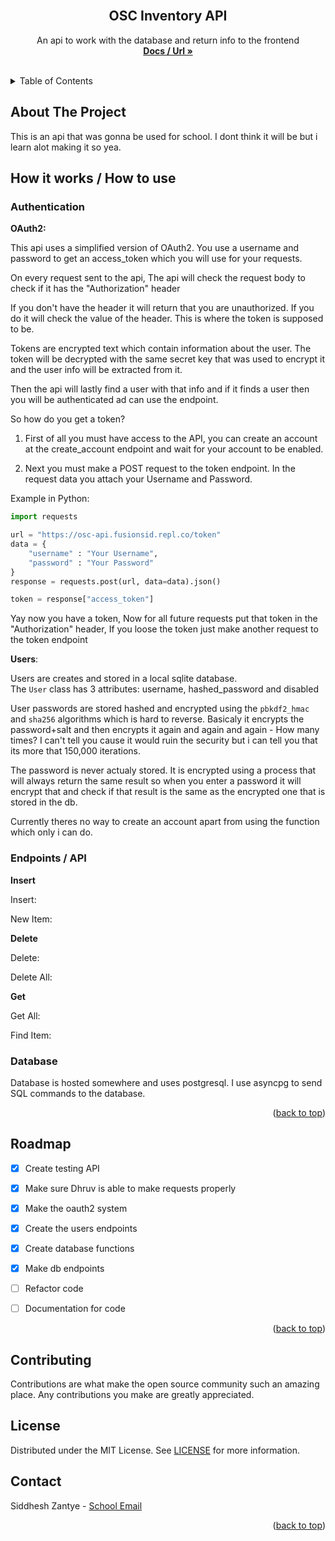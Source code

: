 <div id="top"></div>
<br />
<div align="center">
  <!-- <a href="">
    <img src="images/logo.png" alt="Logo" width="80" height="80">
  </a> -->

  <h2 align="center">OSC Inventory API</h3>

  <p align="center">
    An api to work with the database and return info to the frontend
    <br />
    <a href="https://osc-api.fusionsid.repl.co/docs"><strong>Docs / Url »</strong></a>
    <br />
    <br />
  </p>
</div>


<details>
  <summary>Table of Contents</summary>
  <ol>
    <li><a href="#about-the-project">About The Project</a></li>
    <li><a href="#roadmap">Roadmap</a></li>
    <li><a href="#contributing">Contributing</a></li>
    <li><a href="#license">License</a></li>
    <li><a href="#contact">Contact</a></li>
  </ol>
</details>


## About The Project

This is an api that was gonna be used for school. I dont think it will be but i learn alot making it so yea.

## How it works / How to use

### Authentication

**OAuth2:**

This api uses a simplified version of OAuth2. You use a username and password to get an access_token which you will use for your requests.

On every request sent to the api, The api will check the request body to check if it has the "Authorization" header

If you don't have the header it will return that you are unauthorized. If you do it will check the value of the header. This is where the token is supposed to be.

Tokens are encrypted text which contain information about the user. The token will be decrypted with the same secret key that was used to encrypt it and the user info will be extracted from it.  

Then the api will lastly find a user with that info and if it finds a user then you will be authenticated ad can use the endpoint.

So how do you get a token?

1. First of all you must have access to the API, you can create an account at the create_account endpoint and wait for your account to be enabled.

2. Next you must make a POST request to the token endpoint. In the request data you attach your Username and Password.  

Example in Python:
```py
import requests

url = "https://osc-api.fusionsid.repl.co/token"
data = {
    "username" : "Your Username",
    "password" : "Your Password"
}
response = requests.post(url, data=data).json()

token = response["access_token"]
```

Yay now you have a token, Now for all future requests put that token in the "Authorization" header, If you loose the token just make another request to the token endpoint

**Users**:

Users are creates and stored in a local sqlite database.  
The `User` class has 3 attributes: username, hashed_password and disabled

User passwords are stored hashed and encrypted using the `pbkdf2_hmac` and `sha256` algorithms which is hard to reverse. Basicaly it encrypts the password+salt and then encrypts it again and again and again - How many times? I can't tell you cause it would ruin the security but i can tell you that its more that 150,000 iterations.

The password is never actualy stored. It is encrypted using a process that will always return the same result so when you enter a password it will encrypt that and check if that result is the same as the encrypted one that is stored in the db.

Currently theres no way to create an account apart from using the function which only i can do.

### Endpoints / API

**Insert**

Insert:



New Item:



**Delete**

Delete:



Delete All:



**Get**

Get All:



Find Item:



### Database

Database is hosted somewhere and uses postgresql. I use asyncpg to send SQL commands to the database.


<p align="right">(<a href="#top">back to top</a>)</p>

## Roadmap

- [x] Create testing API

- [x] Make sure Dhruv is able to make requests properly

- [x] Make the oauth2 system

- [x] Create the users endpoints

- [x] Create database functions

- [x] Make db endpoints

- [ ] Refactor code

- [ ] Documentation for code

<p align="right">(<a href="#top">back to top</a>)</p>


## Contributing

Contributions are what make the open source community such an amazing place. Any contributions you make are greatly appreciated.


## License

Distributed under the MIT License. See [LICENSE](/LICENCE) for more information.


## Contact

Siddhesh Zantye - [School Email](mailto:st22209@ormiston.school.nz)

<p align="right">(<a href="#top">back to top</a>)</p>